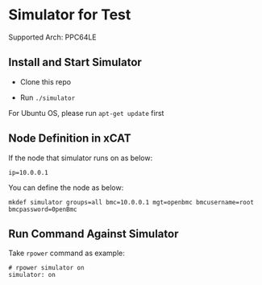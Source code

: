 # Simulator for Test

Supported Arch: PPC64LE

Install and Start Simulator
---------------------------

* Clone this repo

* Run ``./simulator``

For Ubuntu OS, please run ``apt-get update`` first

Node Definition in xCAT
-----------------------

If the node that simulator runs on as below:

    ip=10.0.0.1
    
You can define the node as below:

    mkdef simulator groups=all bmc=10.0.0.1 mgt=openbmc bmcusername=root bmcpassword=0penBmc

Run Command Against Simulator
-----------------------------

Take ``rpower`` command as example:

    # rpower simulator on
    simulator: on
    
